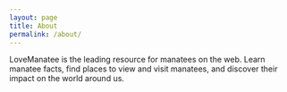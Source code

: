 ```yaml
---
layout: page
title: About
permalink: /about/
---
```


LoveManatee is the leading resource for manatees on the web.
Learn manatee facts, find places to view and visit manatees, and discover their impact on the world around us.